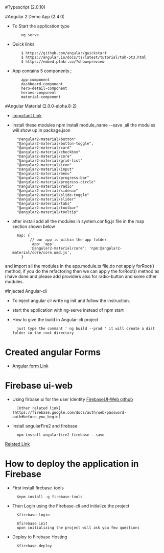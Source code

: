 #Typescript (2.0.10)

#Angular 2 Demo App (2.4.0)

* To Start the application type 

          ng serve

* Quick links

          $ https://github.com/angular/quickstart
          $ https://angular.io/docs/ts/latest/tutorial/toh-pt3.html
          $ https://embed.plnkr.co/?show=preview

* App contains 5 components ;

          app-component 
          dashboard-component
          hero-detail-component
          heroes-component
          material-component
   

#Angular Material (2.0.0-alpha.8-2)
 
 
* [Important Link](https://github.com/angular/material2)

* Install these modules npm install module_name --save ,all the modules will show up
in package.json


        "@angular2-material/button"
        "@angular2-material/button-toggle",
        "@angular2-material/card"
        "@angular2-material/checkbox"
        "@angular2-material/core"
        "@angular2-material/grid-list"
        "@angular2-material/icon"
        "@angular2-material/input"
        "@angular2-material/menu"
        "@angular2-material/progress-bar"
        "@angular2-material/progress-circle"
        "@angular2-material/radio"
        "@angular2-material/sidenav"
        "@angular2-material/slide-toggle"
        "@angular2-material/slider"
        "@angular2-material/tabs"
        "@angular2-material/toolbar"
        "@angular2-material/tooltip"


* after install add all the modules in system.config.js file in the map section 
shown below


        map: {
              // our app is within the app folder
               app: 'app',
              '@angular2-material/core': 'npm:@angular2-material/core/core.umd.js',
          }


and import all the modules in the app.module.ts file,do not apply forRoot() method,
if you do the refactoring then we can apply the forRoot() method as i have done.and please add providers also for radio-button and some other modules.
   


#Injected Angular-cli   

* To inject angular cli write ng init and follow the instruction.
* start the application with ng-serve instead of npm start
* How to give the build in Angular-cli project
   
        just type the commant ' ng build --prod ' it will create a dist folder in the root directory


# Created angular Forms

* [Angular form Link](https://angular.io/docs/ts/latest/guide/forms.html)


# Firebase ui-web

* Using firbase ui for the user Identity 
        [FirebaseUI-Web github](https://github.com/firebase/FirebaseUI-Web)

        [Other related link](https://firebase.google.com/docs/auth/web/password-auth#before_you_begin)

* Install angularFire2 and firebase

        npm install angularfire2 firebase --save
[Related Link](https://github.com/angular/angularfire2/blob/master/docs/3-retrieving-data-as-lists.md)


# How to deploy the application in Firebase

* First install firebase-tools
   
        $npm install -g firebase-tools

* Then Login using the Firebase-cli and initialize the project
    
        $firebase login

        $firebase init
        upon initializing the project will ask you few questions

* Deploy to Firebase Hosting
      
        $firebase deploy